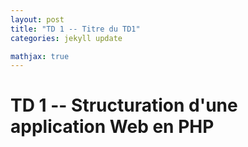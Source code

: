 ```yaml
---
layout: post
title: "TD 1 -- Titre du TD1"
categories: jekyll update

mathjax: true
---
```


# TD 1 -- Structuration d'une application Web en PHP

